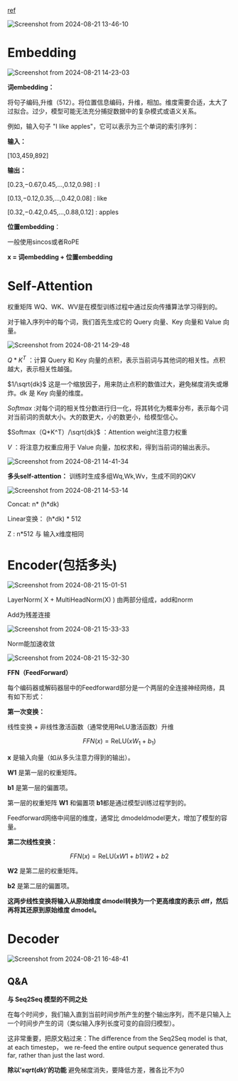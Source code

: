 [ref](https://www.bilibili.com/video/BV1Km421K7X8/?spm_id_from=333.337.search-card.all.click&vd_source=e0dc0ee350340932342c58cb327ec5a2)

![Screenshot from 2024-08-21 13-46-10](https://github.com/user-attachments/assets/7247ad57-1c99-4f03-bfb8-eb249a6a0c07)

# Embedding

![Screenshot from 2024-08-21 14-23-03](https://github.com/user-attachments/assets/cdfce41f-abd8-4993-8b0e-ba5bb72f1f31)

**词embedding：**

将句子编码,升维（512）。将位置信息编码，升维，相加。维度需要合适，太大了过拟合。过少，模型可能无法充分捕捉数据中的复杂模式或语义关系。

例如，输入句子 "I like apples"，它可以表示为三个单词的索引序列：

**输入：**

[103,459,892]

**输出：**

[0.23,−0.67,0.45,...,0.12,0.98] : I

[0.13,−0.12,0.35,...,0.42,0.08] : like

[0.32,−0.42,0.45,...,0.88,0.12] : apples

**位置embedding**：

一般使用sincos或者RoPE

**x = 词embedding + 位置embedding**


# Self-Attention

权重矩阵 WQ​、WK​、WV​ 是在模型训练过程中通过反向传播算法学习得到的。

对于输入序列中的每个词，我们首先生成它的 Query 向量、Key 向量和 Value 向量。

![Screenshot from 2024-08-21 14-29-48](https://github.com/user-attachments/assets/2b41ea71-3a89-4ce3-b57d-9510a2085fea)

$`Q*K^T`$ ：计算 Query 和 Key 向量的点积，表示当前词与其他词的相关性。点积越大，表示相关性越强。

$`1/\sqrt{dk}`$ 这是一个缩放因子，用来防止点积的数值过大，避免梯度消失或爆炸。dk​ 是 Key 向量的维度。

$`Softmax`$ :对每个词的相关性分数进行归一化，将其转化为概率分布，表示每个词对当前词的贡献大小。大的数更大，小的数更小，给模型信心。

$`Softmax（Q*K^T）/\sqrt{dk}`$ ：Attention weight注意力权重

$`V`$ ：将注意力权重应用于 Value 向量，加权求和，得到当前词的输出表示。



![Screenshot from 2024-08-21 14-41-34](https://github.com/user-attachments/assets/911c7af7-c2da-4ed6-a1e8-f2759ddd2ee4)





**多头self-attention：** 
训练时生成多组Wq,Wk,Wv，生成不同的QKV

![Screenshot from 2024-08-21 14-53-14](https://github.com/user-attachments/assets/8af9d4c0-5e39-45ec-8e10-c508980e417a)

Concat: n* (h*dk)

Linear变换： (h*dk) * 512

Z : n*512 与 输入x维度相同

# Encoder(包括多头)

![Screenshot from 2024-08-21 15-01-51](https://github.com/user-attachments/assets/e869dcc7-336a-4478-b17f-1fc43331e070)

LayerNorm( X + MultiHeadNorm(X) ) 由两部分组成，add和norm

Add为残差连接

![Screenshot from 2024-08-21 15-33-33](https://github.com/user-attachments/assets/14c541a6-1c60-452d-bef1-0c7b879b1d28)

Norm能加速收敛

![Screenshot from 2024-08-21 15-32-30](https://github.com/user-attachments/assets/c091e9f2-6edc-4585-bc5f-c8e15bbc8b78)

**FFN（FeedForward）**

每个编码器或解码器层中的Feedforward部分是一个两层的全连接神经网络，具有如下形式：

**第一次变换：**

线性变换 + 非线性激活函数（通常使用ReLU激活函数）升维
    
```math
   FFN(x) = \text{ReLU}(xW_1 + b_1)
```


**x** 是输入向量（如从多头注意力得到的输出）。

**W1** 是第一层的权重矩阵。

**b1** 是第一层的偏置项。

第一层的权重矩阵 **W1** 和偏置项 **b1**​ 都是通过模型训练过程学到的。

Feedforward网络中间层的维度，通常比 dmodeldmodel​ 更大，增加了模型的容量。

**第二次线性变换：**

```math
FFN(x)=\text{ReLU}(xW1 ​+ b1​) W2​ + b2​
```

**W2** 是第二层的权重矩阵。

**b2​** 是第二层的偏置项。

**这两步线性变换将输入从原始维度 dmodel​ 转换为一个更高维度的表示 dff​，然后再将其还原到原始维度 dmodel。**


# Decoder

![Screenshot from 2024-08-21 16-48-41](https://github.com/user-attachments/assets/671b4a49-b9ac-45d1-9dcb-1b99f3f96436)


## Q&A

**与 Seq2Seq 模型的不同之处**

在每个时间步，我们输入直到当前时间步所产生的整个输出序列，而不是只输入上一个时间步产生的词（类似输入序列长度可变的自回归模型）。


这非常重要，把原文粘过来：The difference from the Seq2Seq model is that, at each timestep， we re-feed the entire output sequence generated thus far, rather than just the last word.

**除以$'sqrt(dk) '$的功能**
避免梯度消失，要降低方差，雅各比不为0

